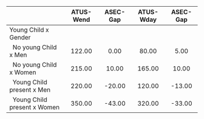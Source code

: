 
|                      |    ATUS-Wend |     ASEC-Gap |    ATUS-Wday |     ASEC-Gap |
| -------------------- | :----------: | :----------: | :----------: | :----------: |
| Young Child x Gender |              |              |              |              |
| &nbsp;&nbsp;No young Child x Men |       122.00 |         0.00 |        80.00 |         5.00 |
| &nbsp;&nbsp;No young Child x Women |       215.00 |        10.00 |       165.00 |        10.00 |
| &nbsp;&nbsp;Young Child present x Men |       220.00 |       -20.00 |       120.00 |       -13.00 |
| &nbsp;&nbsp;Young Child present x Women |       350.00 |       -43.00 |       320.00 |       -33.00 |

